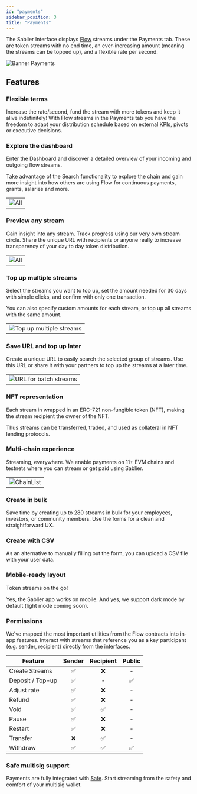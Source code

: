```yaml
---
id: "payments"
sidebar_position: 3
title: "Payments"
---
```


The Sablier Interface displays [Flow](/concepts/flow/overview) streams under the Payments tab. These are token streams
with no end time, an ever-increasing amount (meaning the streams can be topped up), and a flexible rate per second.

![Banner Payments](/banners/docs-payments.webp)

## Features

### Flexible terms

Increase the rate/second, fund the stream with more tokens and keep it alive indefinitely! With Flow streams in the
Payments tab you have the freedom to adapt your distribution schedule based on external KPIs, pivots or executive
decisions.

### Explore the dashboard

Enter the Dashboard and discover a detailed overview of your incoming and outgoing flow streams.

Take advantage of the Search functionality to explore the chain and gain more insight into how others are using Flow for
continuous payments, grants, salaries and more.

|                                                    |
| -------------------------------------------------- |
| ![All](/screenshots/payments-dashboard-split.webp) |

### Preview any stream

Gain insight into any stream. Track progress using our very own stream circle. Share the unique URL with recipients or
anyone really to increase transparency of your day to day token distribution.

|                                            |
| ------------------------------------------ |
| ![All](/screenshots/payments-profile.webp) |

### Top up multiple streams

Select the streams you want to top up, set the amount needed for 30 days with simple clicks, and confirm with only one
transaction.

You can also specify custom amounts for each stream, or top up all streams with the same amount.

|                                                                     |
| ------------------------------------------------------------------- |
| ![Top up multiple streams](/screenshots/topup-multiple-streams.gif) |

### Save URL and top up later

Create a unique URL to easily search the selected group of streams. Use this URL or share it with your partners to top
up the streams at a later time.

|                                                              |
| ------------------------------------------------------------ |
| ![URL for batch streams](/screenshots/batch-streams-url.gif) |

### NFT representation

Each stream in wrapped in an ERC-721 non-fungible token (NFT), making the stream recipient the owner of the NFT.

Thus streams can be transferred, traded, and used as collateral in NFT lending protocols.

### Multi-chain experience

Streaming, everywhere. We enable payments on 11+ EVM chains and testnets where you can stream or get paid using Sablier.

|                                                |
| ---------------------------------------------- |
| ![ChainList](/screenshots/general-chains.webp) |

### Create in bulk

Save time by creating up to 280 streams in bulk for your employees, investors, or community members. Use the forms for a
clean and straightforward UX.

### Create with CSV

As an alternative to manually filling out the form, you can upload a CSV file with your user data.

### Mobile-ready layout

Token streams on the go!

Yes, the Sablier app works on mobile. And yes, we support dark mode by default (light mode coming soon).

### Permissions

We've mapped the most important utilities from the Flow contracts into in-app features. Interact with streams that
reference you as a key participant (e.g. sender, recipient) directly from the interfaces.

| Feature          | Sender | Recipient | Public |
| ---------------- | :----: | :-------: | :----: |
| Create Streams   |   ✅   |    ❌     |   -    |
| Deposit / Top-up |   ✅   |     -     |   ✅   |
| Adjust rate      |   ✅   |    ❌     |   -    |
| Refund           |   ✅   |    ❌     |   -    |
| Void             |   ✅   |    ✅     |   -    |
| Pause            |   ✅   |    ❌     |   -    |
| Restart          |   ✅   |    ❌     |   -    |
| Transfer         |   ❌   |    ✅     |   -    |
| Withdraw         |   ✅   |    ✅     |   ✅   |

### Safe multisig support

Payments are fully integrated with [Safe](https://safe.global). Start streaming from the safety and comfort of your
multisig wallet.
